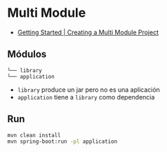 # Multi Module

- [Getting Started | Creating a Multi Module Project](https://spring.io/guides/gs/multi-module)

## Módulos

```
└── library
└── application
```

- `library` produce un jar pero no es una aplicación
- `application` tiene a `library` como dependencia

## Run

```sh
mvn clean install
mvn spring-boot:run -pl application
```